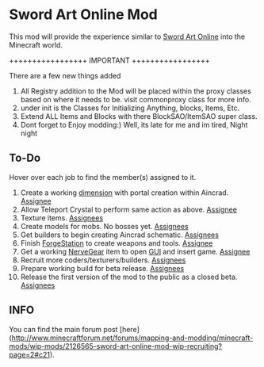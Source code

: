 Sword Art Online Mod
====================

This mod will provide the experience similar to [Sword Art Online](http://swordartonline.wikia.com/Sword_Art_Online) into the Minecraft world.

+++++++++++++++++
IMPORTANT
+++++++++++++++++

There are a few new things added
1. All Registry addition to the Mod will be placed within the proxy classes based on where it needs to be. visit commonproxy class for more info.
2. under init is the Classes for Initializing Anything, blocks, Items, Etc.
3. Extend ALL Items and Blocks with there BlockSAO/ItemSAO super class.
4. Dont forget to Enjoy modding:) Well, its late for me and im tired, Night night

To-Do
-----

Hover over each job to find the member(s) assigned to it.

1. Create a working [dimension](src/main/java/net/teamsao/mcsao/dimension/SDimension.java) with portal creation within Aincrad. [Assignee][drad]
2. Allow Teleport Crystal to perform same action as above. [Assignee][chris]
3. Texture items. [Ass][jones][ign][moonless][ees][richard]
4. Create models for mobs. No bosses yet. [Ass][jones][ign][moonless][ees][richard]
5. Get builders to begin creating Aincrad schematic. [As][bfox][s][chris][ig][drad][n][jones][ee][moonless][s][richard]
6. Finish [ForgeStation](src/main/java/net/teamsao/mcsao/tileentity/TileEntityForgeStation.java) to create weapons and tools. [Assignee][bfox]
7. Get a working [NerveGear](src/main/java/net/teamsao/mcsao/item/NerveGear.java) item to open [GUI](src/main/java/net/teamsao/mcsao/gui/GuiNerveGear.java) and insert game. [Assignee][chris]
8. Recruit more coders/texturers/builders. [As][bfox][s][chris][ig][drad][n][jones][ee][moonless][s][richard]
9. Prepare working build for beta release. [Ass][bfox][ign][chris][ees][drad]
10. Release the first version of the mod to the public as a closed beta. [As][bfox][s][chris][ig][drad][n][jones][ee][moonless][s][richard]

[bfox]: http://github.com/bfox1/ "Bfox"
[chris]: http://github.com/5chris100/ "Chris"
[drad]: http://github.com/igraham/ "Drad"
[jones]: # "Jones2max"
[moonless]: http://github.com/Moonless-sky/ "Moonless_sky"
[richard]: http://github.com/BloodRain/ "Richard"

INFO
-----

You can find the main forum post [here] (http://www.minecraftforum.net/forums/mapping-and-modding/minecraft-mods/wip-mods/2126565-sword-art-online-mod-wip-recruiting?page=2#c21).
